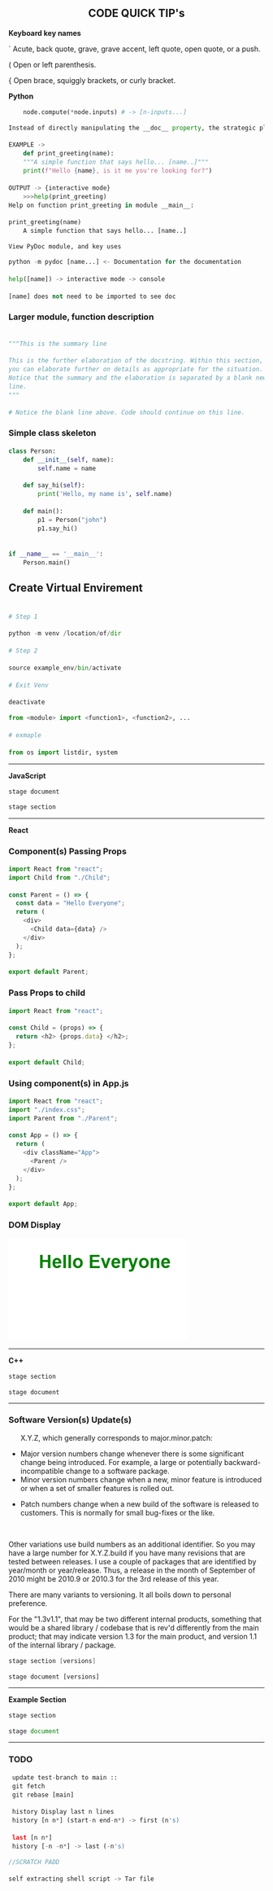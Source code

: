 <h2 align="center">
    <strong>CODE QUICK TIP's</strong>
</h2>

<p> 								
<strong>Keyboard key names</strong>
    
 `	Acute, back quote, grave, grave accent, left quote, open quote, or a push.
    
 (	Open or left parenthesis.
    
 {	Open brace, squiggly brackets, or curly bracket.
 
 
</p>



<p> 								
<strong>Python</strong>
 
```python
    node.compute(*node.inputs) # -> [n-inputs...]
 ```
    
</p>

```python
Instead of directly manipulating the __doc__ property, the strategic placement of the string literal directly below the object will automatically set the __doc__ value:

EXAMPLE ->
    def print_greeting(name):
    """A simple function that says hello... [name..]"""
    print(f"Hello {name}, is it me you're looking for?")

OUTPUT -> {interactive mode}
    >>>help(print_greeting)
Help on function print_greeting in module __main__:

print_greeting(name)
    A simple function that says hello... [name..]
```

```console
View PyDoc module, and key uses
```

```python
python -m pydoc [name...] <- Documentation for the documentation

help([name]) -> interactive mode -> console

[name] does not need to be imported to see doc
```

<h3>Larger module, function description</h3>

```python

"""This is the summary line

This is the further elaboration of the docstring. Within this section,
you can elaborate further on details as appropriate for the situation.
Notice that the summary and the elaboration is separated by a blank new
line.
"""

# Notice the blank line above. Code should continue on this line.

```

<h3>Simple class skeleton</h3>

```python 
class Person:
    def __init__(self, name):
        self.name = name

    def say_hi(self):
        print('Hello, my name is', self.name)

    def main():
        p1 = Person("john")
        p1.say_hi()


if __name__ == '__main__':
    Person.main()

```

<h2>
Create Virtual Envirement
</h2>

```python

# Step 1

python -m venv /location/of/dir

# Step 2

source example_env/bin/activate

# Exit Venv

deactivate

```

```python
from <module> import <function1>, <function2>, ...

# exmaple

from os import listdir, system
```


<hr>

<p>
<strong>JavaScript</strong>
</p>

```console
stage document
```

```javascript
stage section
```

<hr>
<p>

<strong>React</strong>

</p>

<h3>Component(s) Passing Props</h3>

```javascript
import React from "react";
import Child from "./Child";

const Parent = () => {
  const data = "Hello Everyone";
  return (
    <div>
      <Child data={data} />
    </div>
  );
};

export default Parent;
```

<h3>Pass Props to child</h3>

```javascript
import React from "react";

const Child = (props) => {
  return <h2> {props.data} </h2>;
};

export default Child;
```

<h3>Using component(s) in App.js</h3>

```javascript
import React from "react";
import "./index.css";
import Parent from "./Parent";

const App = () => {
  return (
    <div className="App">
      <Parent />
    </div>
  );
};

export default App;
```

<h3>DOM Display</h3>

![](images/sampleOutputReact.png)

<hr>
<p>

<strong>C++</strong>

</p>

```c++
stage section
```

```console
stage document
```

<hr>
<h3>
<strong>Software Version(s) Update(s)</strong>
</h3>
<p>
<div>
    <ul id="first_set">
    <p>
        X.Y.Z, which generally corresponds to major.minor.patch:
    </p>
       <li class="item"> Major version numbers change whenever there is some significant change being introduced. For example, a large or potentially backward-incompatible change to a software package. </li>
       <li class="item"> Minor version numbers change when a new, minor feature is introduced or when a set of smaller features is rolled out. </li>
    </ul>
    <ul id="second_Set">
        <li class="item">Patch numbers change when a new build of the software is released to customers. This is normally for small bug-fixes or the like. </li></ul>
       <br><p>Other variations use build numbers as an additional identifier. So you may have a large number for X.Y.Z.build if you have many revisions that are tested between releases. I use a couple of packages that are identified by year/month or year/release. Thus, a release in the month of September of 2010 might be 2010.9 or 2010.3 for the 3rd release of this year.

There are many variants to versioning. It all boils down to personal preference.

For the "1.3v1.1", that may be two different internal products, something that would be a shared library / codebase that is rev'd differently from the main product; that may indicate version 1.3 for the main product, and version 1.1 of the internal library / package.</p>

</div>
</p>

```c++
stage section [versions]
```

```console
stage document [versions]
```

<hr>
<p>

<strong>Example Section</strong>

</p>

```javascript
stage section
```

```javascript
stage document
```

<hr>

<h3>TODO</h3>

```python
 update test-branch to main ::
 git fetch
 git rebase [main]

 history Display last n lines
 history [n n*] (start-n end-n*) -> first (n's)

 last [n n*]
 history [-n -n*] -> last (-n's)
```


```cpp
//SCRATCH PADD

self extracting shell script -> Tar file



```
